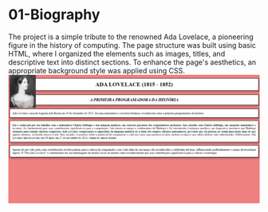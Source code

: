 # 01-Biography
The project is a simple tribute to the renowned Ada Lovelace, a pioneering figure in the history of computing. The page structure was built using basic HTML, where I organized the elements such as images, titles, and descriptive text into distinct sections. To enhance the page's aesthetics, an appropriate background style was applied using CSS.
<img src="AdaLovelace.png">
